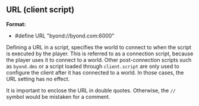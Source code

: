 ## URL (client script)
**Format:**
*   #define URL \"byond://byond.com:6000\"


Defining a URL in a script, specifies the world to connect to
when the script is executed by the player. This is referred to as a
connection script, because the player uses it to connect to a world.
Other post-connection scripts such as `byond.dms` or a script loaded
through `client.script` are only used to configure the client after it
has connected to a world. In those cases, the URL setting has no effect.


It is important to enclose the URL in double quotes. Otherwise,
the `//` symbol would be mistaken for a comment.
